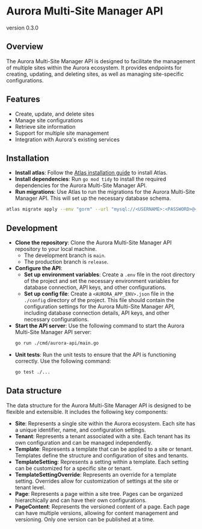 # Aurora Multi-Site Manager API 
version 0.3.0

## Overview
The Aurora Multi-Site Manager API is designed to facilitate the management of multiple sites within the Aurora ecosystem. It provides endpoints for creating, updating, and deleting sites, as well as managing site-specific configurations.

## Features
- Create, update, and delete sites
- Manage site configurations
- Retrieve site information
- Support for multiple site management
- Integration with Aurora's existing services

## Installation
- **Install atlas**: Follow the [Atlas installation guide](https://atlasgo.io/docs/installation) to install Atlas.
- **Install dependencies**: Run `go mod tidy` to install the required dependencies for the Aurora Multi-Site Manager API.
- **Run migrations**: Use Atlas to run the migrations for the Aurora Multi-Site Manager API. This will set up the necessary database schema.

```bash
atlas migrate apply --env "gorm" --url "mysql://<USERNAME>:<PASSWORD>@<DB_HOST>:<BD_PASSWORD>/<DB_NAME>?parseTime=true"
```

## Development
- **Clone the repository**: Clone the Aurora Multi-Site Manager API repository to your local machine.
  - The development branch is `main`.
  - The production branch is `release`.
- **Configure the API**:
  - **Set up environment variables**: Create a `.env` file in the root directory of the project and set the necessary environment variables for database connection, API keys, and other configurations.
  - **Set up config file**: Create a `<AURORA_APP_ENV>.json` file in the `./config` directory of the project. This file should contain the configuration settings for the Aurora Multi-Site Manager API, including database connection details, API keys, and other necessary configurations.
- **Start the API server**: Use the following command to start the Aurora Multi-Site Manager API server:
    ```bash
    go run ./cmd/aurora-api/main.go
    ```
- **Unit tests**: Run the unit tests to ensure that the API is functioning correctly. Use the following command:
    ```bash
    go test ./...
    ```

## Data structure
The data structure for the Aurora Multi-Site Manager API is designed to be flexible and extensible. It includes the following key components:
- **Site**: Represents a single site within the Aurora ecosystem. Each site has a unique identifier, name, and configuration settings.
- **Tenant**: Represents a tenant associated with a site. Each tenant has its own configuration and can be managed independently.
- **Template**: Represents a template that can be applied to a site or tenant. Templates define the structure and configuration of sites and tenants.
- **TemplateSetting**: Represents a setting within a template. Each setting can be customized for a specific site or tenant.
- **TemplateSettingOverride**: Represents an override for a template setting. Overrides allow for customization of settings at the site or tenant level.
- **Page**: Represents a page within a site tree. Pages can be organized hierarchically and can have their own configurations.
- **PageContent**: Represents the versioned content of a page. Each page can have multiple versions, allowing for content management and versioning. Only one version can be published at a time.
